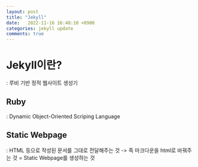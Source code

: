 ```yaml
---
layout: post
title: "Jekyll"
date:   2022-11-16 16:48:10 +0900
categories: jekyll update
comments: true
---
```

# Jekyll이란?
: 루비 기반 정적 웹사이트 생성기

 ## Ruby
: Dynamic Object-Oriented Scriping Language

## Static Webpage
: HTML 등으로 작성된 문서를 그대로 전달해주는 것
-> 즉 마크다운을 html로 바꿔주는 것 = Static Webpage를 생성하는 것
